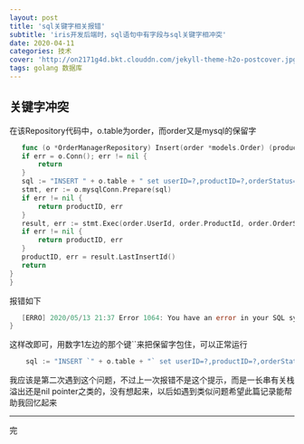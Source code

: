 ```yaml
---
layout: post
title: 'sql关键字相关报错'
subtitle: 'iris开发后端时，sql语句中有字段与sql关键字相冲突'
date: 2020-04-11
categories: 技术
cover: 'http://on2171g4d.bkt.clouddn.com/jekyll-theme-h2o-postcover.jpg'
tags: golang 数据库
---
```


## 关键字冲突

在该Repository代码中，o.table为order，而order又是mysql的保留字

 ```go
	func (o *OrderManagerRepository) Insert(order *models.Order) (productID int64, err error) {
	if err = o.Conn(); err != nil {
		return
	}
	sql := "INSERT " + o.table + " set userID=?,productID=?,orderStatus=?"
	stmt, err := o.mysqlConn.Prepare(sql)
	if err != nil {
		return productID, err
	}
	result, err := stmt.Exec(order.UserId, order.ProductId, order.OrderStatus)
	if err != nil {
		return productID, err
	}
	productID, err = result.LastInsertId()
	return
}
}
 ```
 报错如下
 ```go
	[ERRO] 2020/05/13 21:37 Error 1064: You have an error in your SQL syntax; check the manual that corresponds to your MySQL server version for the right syntax to use near 'order set userID=?,productID=?,orderStatus=?' at line 1
}
 ```
这样改即可，用数字1左边的那个键``来把保留字包住，可以正常运行
```go
    sql := "INSERT `" + o.table + "` set userID=?,productID=?,orderStatus=?"
```
我应该是第二次遇到这个问题，不过上一次报错不是这个提示，而是一长串有关栈溢出还是nil pointer之类的，没有想起来，以后如遇到类似问题希望此篇记录能帮助我回忆起来

 --------------------------------------------------------------------------------------------------------
 完